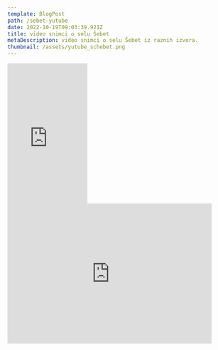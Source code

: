 ```yaml
---
template: BlogPost
path: /sebet-yutube
date: 2022-10-19T09:03:39.921Z
title: video snimci o selu Šebet
metaDescription: video snimci o selu Šebet iz raznih izvora.
thumbnail: /assets/yutube_schebet.png
---
```

<iframe width="180" height="315" src="https://www.youtube.com/embed/t1ES05Hd5Zc" title="YouTube video player" frameborder="0" allow="accelerometer; autoplay; clipboard-write; encrypted-media; gyroscope; picture-in-picture" allowfullscreen></iframe>

<iframe width="460" height="315" src="https://www.youtube.com/embed/sE0A9i3t1sE" title="YouTube video player" frameborder="0" allow="accelerometer; autoplay; clipboard-write; encrypted-media; gyroscope; picture-in-picture" allowfullscreen></iframe>
